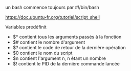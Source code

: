 un bash commence toujours par 
#!/bin/bash


https://doc.ubuntu-fr.org/tutoriel/script_shell


Variables prédéfinit

- $*	contient tous les arguments passés à la fonction
- $#	contient le nombre d'argument
- $?	contient le code de retour de la dernière opération
- $0	contient le nom du script
- $n	contient l'argument n, n étant un nombre
- $!	contient le PID de la dernière commande lancée
